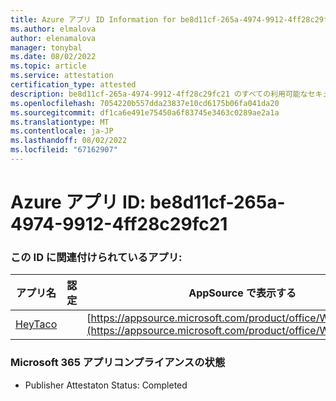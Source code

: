 ```yaml
---
title: Azure アプリ ID Information for be8d11cf-265a-4974-9912-4ff28c29fc21
ms.author: elmalova
author: elenamalova
manager: tonybal
ms.date: 08/02/2022
ms.topic: article
ms.service: attestation
certification_type: attested
description: be8d11cf-265a-4974-9912-4ff28c29fc21 のすべての利用可能なセキュリティとコンプライアンス情報。
ms.openlocfilehash: 7054220b557dda23837e10cd6175b06fa041da20
ms.sourcegitcommit: df1ca6e491e75450a6f83745e3463c0289ae2a1a
ms.translationtype: MT
ms.contentlocale: ja-JP
ms.lasthandoff: 08/02/2022
ms.locfileid: "67162907"
---
```

# <a name="azure-app-id-be8d11cf-265a-4974-9912-4ff28c29fc21"></a>Azure アプリ ID: be8d11cf-265a-4974-9912-4ff28c29fc21


### <a name="apps-associated-with-this-id"></a>この ID に関連付けられているアプリ:
| **アプリ名** | **認定** | **AppSource で表示する** |
|--------------|---------------|-----------------------|
| [HeyTaco](../forward/WA200001346.md) |  | [https://appsource.microsoft.com/product/office/WA200001346](https://appsource.microsoft.com/product/office/WA200001346) |

### <a name="microsoft-365-app-compliance-status"></a>Microsoft 365 アプリコンプライアンスの状態
- Publisher Attestaton Status: Completed
